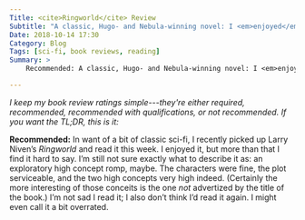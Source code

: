 ```yaml
---
Title: <cite>Ringworld</cite> Review
Subtitle: "A classic, Hugo- and Nebula-winning novel: I <em>enjoyed</em> it… but it felt a bit overrated."
Date: 2018-10-14 17:30
Category: Blog
Tags: [sci-fi, book reviews, reading]
Summary: >
    Recommended: A classic, Hugo- and Nebula-winning novel: I <em>enjoyed</em> it… but it felt a bit overrated.

---
```


<i class=editorial>I keep my book review ratings simple---they're either *required*, *recommended*, *recommended with qualifications*, or *not recommended*. If you want the TL;DR, this is it:</i>

**Recommended:** In want of a bit of classic sci-fi, I recently picked up Larry Niven’s <cite>Ringworld</cite> and read it this week. I enjoyed it, but more than that I find it hard to say. I’m still not sure exactly what to describe it as: an exploratory high concept romp, maybe. The characters were fine, the plot serviceable, and the two high concepts very high indeed. (Certainly the more interesting of those conceits is the one *not* advertized by the title of the book.) I’m not sad I read it; I also don’t think I’d read it again. I might even call it a bit overrated.
